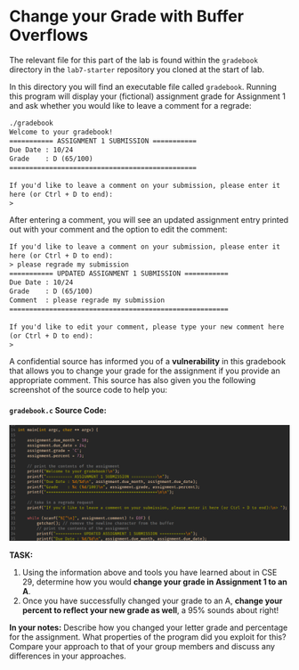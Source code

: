 # Change your Grade with Buffer Overflows

The relevant file for this part of the lab is found within the `gradebook` directory in the `lab7-starter` repository you cloned at the start of lab.

In this directory you will find an executable file called `gradebook`. Running this program will display your (fictional) assignment grade for Assignment 1 and ask whether you would like to leave a comment for a regrade:
```
./gradebook
Welcome to your gradebook!
=========== ASSIGNMENT 1 SUBMISSION ===========
Due Date : 10/24
Grade    : D (65/100)
===============================================

If you'd like to leave a comment on your submission, please enter it here (or Ctrl + D to end):
> 
```

After entering a comment, you will see an updated assignment entry printed out with your comment and the option to edit the comment:

```
If you'd like to leave a comment on your submission, please enter it here (or Ctrl + D to end):
> please regrade my submission
=========== UPDATED ASSIGNMENT 1 SUBMISSION ===========
Due Date : 10/24
Grade    : D (65/100)
Comment  : please regrade my submission
=======================================================

If you'd like to edit your comment, please type your new comment here (or Ctrl + D to end):
> 
```

<!-- Want to rephrase this a little bit, gives a bit too much away right now i feel -->
A confidential source has informed you of a **vulnerability** in this gradebook that allows you to change your grade for the assignment if you provide an appropriate comment. This source has also given you the following screenshot of the source code to help you:

#### `gradebook.c` Source Code:
![gradebook source code](../images/gradebook_src2.png)

**TASK:**
1. Using the information above and tools you have learned about in CSE 29, determine how you would **change your grade in Assignment 1 to an A**.
2. Once you have successfully changed your grade to an A, **change your percent to reflect your new grade as well**, a 95% sounds about right!

**In your notes:** Describe how you changed your letter grade and percentage for the assignment. What properties of the program did you exploit for this? Compare your approach to that of your group members and discuss any differences in your approaches.
